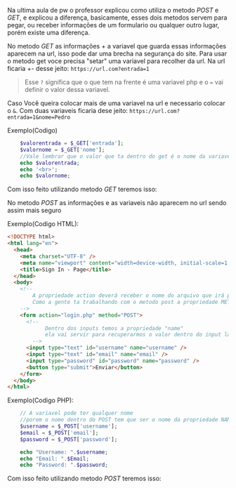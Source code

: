 Na ultima aula de pw o professor explicou como utiliza o metodo _POST_ e _GET_, e explicou a diferença, basicamente, esses dois metodos servem para pegar, ou receber informações de um formulario ou qualquer outro lugar, porém existe uma diferença.

No metodo _GET_ as informações + a variavel que guarda essas informações aparecem na url, isso pode dar uma brecha na segurança do site. Para usar o metodo get voce precisa "setar" uma variavel para recolher da url.
Na url ficaria +- desse jeito: `https://url.com?entrada=1`

> Esse `?` significa que o que tem na frente é uma variavel php e o `=` vai definir o valor dessa variavel.

Caso Você queira colocar mais de uma variavel na url e necessario colocar o `&`.
Com duas variaveis ficaria dese jeito: `https://url.com?entrada=1&nome=Pedro`

Exemplo(Codigo)

```php
    $valorentrada = $_GET['entrada'];
    $valornome = $_GET['nome'];
    //Vale lembrar que o valor que ta dentro do get é o nome da variavel que vai estar no url
    echo $valorentrada;
    echo '<br>';
    echo $valornome;
```

Com isso feito utilizando metodo _GET_ teremos isso:

No metodo _POST_ as informações e as variaveis não aparecem no url sendo assim mais seguro

Exemplo(Codigo HTML):

```html
<!DOCTYPE html>
<html lang="en">
  <head>
    <meta charset="UTF-8" />
    <meta name="viewport" content="width=device-width, initial-scale=1.0" />
    <title>Sign In - Page</title>
  </head>
  <body>
    <!--
        A propriedade action deverá receber o nome do arquivo que irá pegar as informações
        Como a gente ta trabalhando com o metodo post a propriedade METHOD tem que ser igual a "POST"
    -->
    <form action="login.php" method="POST">
      <!--
            Dentro dos inputs temos a propriedade "name"
            ela vai servir para recuperarmos o valor dentro do input lá no PHP 
        -->
      <input type="text" id="username" name="username" />
      <input type="text" id="email" name="email" />
      <input type="password" id="password" name="password" />
      <button type="submit">Enviar</button>
    </form>
  </body>
</html>
```

Exemplo(Codigo PHP):

```php
    // A variavel pode ter qualquer nome
    //porem o nome dentro do POST tem que ser o nome da propriedade NAME do formulario
    $username = $_POST['username'];
    $email = $_POST['email'];
    $password = $_POST['password'];

    echo "Username: ".$username;
    echo "Email: ".$Email;
    echo "Password: ".$password;
```

Com isso feito utilizando metodo _POST_ teremos isso:
